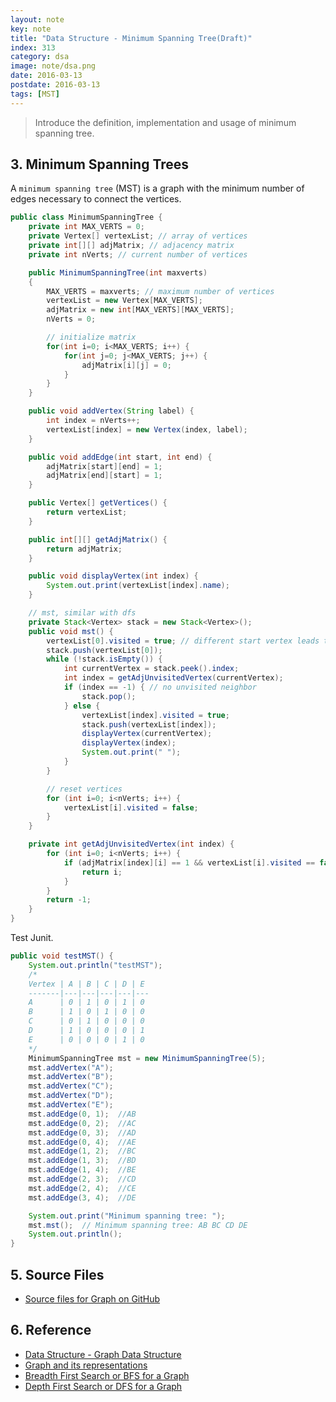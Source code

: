 ```yaml
---
layout: note
key: note
title: "Data Structure - Minimum Spanning Tree(Draft)"
index: 313
category: dsa
image: note/dsa.png
date: 2016-03-13
postdate: 2016-03-13
tags: [MST]
---
```


> Introduce the definition, implementation and usage of minimum spanning tree.

## 3. Minimum Spanning Trees
A `minimum spanning tree` (MST) is a graph with the minimum number of edges necessary to connect the vertices.
```java
public class MinimumSpanningTree {
    private int MAX_VERTS = 0;
    private Vertex[] vertexList; // array of vertices
    private int[][] adjMatrix; // adjacency matrix
    private int nVerts; // current number of vertices

    public MinimumSpanningTree(int maxverts)
    {
        MAX_VERTS = maxverts; // maximum number of vertices
        vertexList = new Vertex[MAX_VERTS];
        adjMatrix = new int[MAX_VERTS][MAX_VERTS];
        nVerts = 0;

        // initialize matrix
        for(int i=0; i<MAX_VERTS; i++) {
            for(int j=0; j<MAX_VERTS; j++) {
                adjMatrix[i][j] = 0;
            }
        }
    }

    public void addVertex(String label) {
        int index = nVerts++;
        vertexList[index] = new Vertex(index, label);
    }

    public void addEdge(int start, int end) {
        adjMatrix[start][end] = 1;
        adjMatrix[end][start] = 1;
    }

    public Vertex[] getVertices() {
        return vertexList;
    }

    public int[][] getAdjMatrix() {
        return adjMatrix;
    }

    public void displayVertex(int index) {
        System.out.print(vertexList[index].name);
    }

    // mst, similar with dfs
    private Stack<Vertex> stack = new Stack<Vertex>();
    public void mst() {
        vertexList[0].visited = true; // different start vertex leads to different mst.
        stack.push(vertexList[0]);
        while (!stack.isEmpty()) {
            int currentVertex = stack.peek().index;
            int index = getAdjUnvisitedVertex(currentVertex);
            if (index == -1) { // no unvisited neighbor
                stack.pop();
            } else {
                vertexList[index].visited = true;
                stack.push(vertexList[index]);
                displayVertex(currentVertex);
                displayVertex(index);
                System.out.print(" ");
            }
        }

        // reset vertices
        for (int i=0; i<nVerts; i++) {
            vertexList[i].visited = false;
        }
    }

    private int getAdjUnvisitedVertex(int index) {
        for (int i=0; i<nVerts; i++) {
            if (adjMatrix[index][i] == 1 && vertexList[i].visited == false) {
                return i;
            }
        }
        return -1;
    }
}
```
Test Junit.
```java
public void testMST() {
    System.out.println("testMST");
    /*
    Vertex | A | B | C | D | E
    -------|---|---|---|---|---
    A      | 0 | 1 | 0 | 1 | 0
    B      | 1 | 0 | 1 | 0 | 0
    C      | 0 | 1 | 0 | 0 | 0
    D      | 1 | 0 | 0 | 0 | 1
    E      | 0 | 0 | 0 | 1 | 0
    */
    MinimumSpanningTree mst = new MinimumSpanningTree(5);
    mst.addVertex("A");
    mst.addVertex("B");
    mst.addVertex("C");
    mst.addVertex("D");
    mst.addVertex("E");
    mst.addEdge(0, 1);  //AB
    mst.addEdge(0, 2);  //AC
    mst.addEdge(0, 3);  //AD
    mst.addEdge(0, 4);  //AE
    mst.addEdge(1, 2);  //BC
    mst.addEdge(1, 3);  //BD
    mst.addEdge(1, 4);  //BE
    mst.addEdge(2, 3);  //CD
    mst.addEdge(2, 4);  //CE
    mst.addEdge(3, 4);  //DE

    System.out.print("Minimum spanning tree: ");
    mst.mst();  // Minimum spanning tree: AB BC CD DE
    System.out.println();
}
```

## 5. Source Files
* [Source files for Graph on GitHub](https://github.com/jojozhuang/DataStructure/tree/master/Graph)

## 6. Reference
* [Data Structure - Graph Data Structure](https://www.tutorialspoint.com/data_structures_algorithms/graph_data_structure.htm)
* [Graph and its representations](https://www.geeksforgeeks.org/graph-and-its-representations/)
* [Breadth First Search or BFS for a Graph](https://www.geeksforgeeks.org/breadth-first-search-or-bfs-for-a-graph/)
* [Depth First Search or DFS for a Graph](https://www.geeksforgeeks.org/depth-first-search-or-dfs-for-a-graph/)
